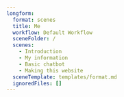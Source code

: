 ```yaml
---
longform:
  format: scenes
  title: Me
  workflow: Default Workflow
  sceneFolder: /
  scenes:
    - Introduction
    - My information
    - Basic chatbot
    - Making this website
  sceneTemplate: templates/format.md
  ignoredFiles: []
---
```

